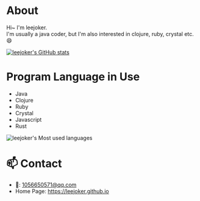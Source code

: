 # About

Hi~ I'm leejoker.   
I'm usually a java coder, but I'm also interested in clojure, ruby, crystal etc. :smile:  

[![leejoker's GitHub stats](https://github-readme-stats.vercel.app/api?username=leejoker&show_icons=true&theme=radical)](https://github.com/leejoker/github-readme-stats)

# Program Language in Use

* Java
* Clojure
* Ruby
* Crystal
* Javascript
* Rust

![leejoker's Most used languages](https://github-readme-stats.vercel.app/api/top-langs?username=leejoker&show_icons=true&count_private=true&theme=gotham)  

# 📫 Contact

- :email:: 1056650571@qq.com
- Home Page: https://leejoker.github.io



<!--
**leejoker/leejoker** is a ✨ _special_ ✨ repository because its `README.md` (this file) appears on your GitHub profile.

Here are some ideas to get you started:

- 🔭 I’m currently working on ...
- 🌱 I’m currently learning ...
- 👯 I’m looking to collaborate on ...
- 🤔 I’m looking for help with ...
- 💬 Ask me about ...
- 📫 How to reach me: ...
- 😄 Pronouns: ...
- ⚡ Fun fact: ...
-->
